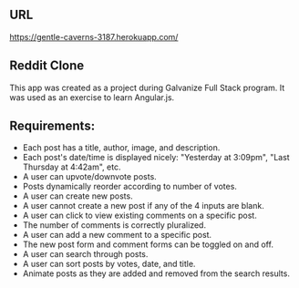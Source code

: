 ## URL
https://gentle-caverns-3187.herokuapp.com/

## Reddit Clone
This app was created as a project during Galvanize Full Stack program.
It was used as an exercise to learn Angular.js.

## Requirements:
- Each post has a title, author, image, and description.
- Each post's date/time is displayed nicely: "Yesterday at 3:09pm", "Last Thursday at 4:42am", etc.
- A user can upvote/downvote posts.
- Posts dynamically reorder according to number of votes.
- A user can create new posts.
- A user cannot create a new post if any of the 4 inputs are blank.
- A user can click to view existing comments on a specific post.
- The number of comments is correctly pluralized.
- A user can add a new comment to a specific post.
- The new post form and comment forms can be toggled on and off.
- A user can search through posts.
- A user can sort posts by votes, date, and title.
- Animate posts as they are added and removed from the search results.
